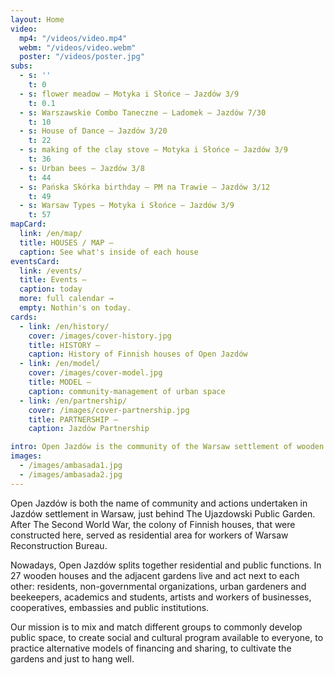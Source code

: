 ```yaml
---
layout: Home
video:
  mp4: "/videos/video.mp4"
  webm: "/videos/video.webm"
  poster: "/videos/poster.jpg"
subs:
  - s: ''
    t: 0
  - s: flower meadow – Motyka i Słońce – Jazdów 3/9
    t: 0.1
  - s: Warszawskie Combo Taneczne – Ladomek – Jazdów 7/30
    t: 10
  - s: House of Dance – Jazdów 3/20
    t: 22
  - s: making of the clay stove – Motyka i Słońce – Jazdów 3/9
    t: 36
  - s: Urban bees – Jazdów 3/8
    t: 44
  - s: Pańska Skórka birthday – PM na Trawie – Jazdów 3/12
    t: 49
  - s: Warsaw Types – Motyka i Słońce – Jazdów 3/9
    t: 57
mapCard:
  link: /en/map/
  title: HOUSES / MAP —
  caption: See what's inside of each house
eventsCard:
  link: /events/
  title: Events —
  caption: today
  more: full calendar →
  empty: Nothin's on today.
cards:
  - link: /en/history/
    cover: /images/cover-history.jpg
    title: HISTORY —
    caption: History of Finnish houses of Open Jazdów
  - link: /en/model/
    cover: /images/cover-model.jpg
    title: MODEL —
    caption: community-management of urban space
  - link: /en/partnership/
    cover: /images/cover-partnership.jpg
    title: PARTNERSHIP —
    caption: Jazdów Partnership

intro: Open Jazdów is the community of the Warsaw settlement of wooden Finnish houses, offering a social, cultural and ecological public program.
images:
  - /images/ambasada1.jpg
  - /images/ambasada2.jpg
---
```


Open Jazdów is both the name of community and actions undertaken in Jazdów settlement in Warsaw, just behind The Ujazdowski Public Garden. After The Second World War, the colony of Finnish houses, that were constructed here, served as residential area for workers of Warsaw Reconstruction Bureau. 

Nowadays, Open Jazdów splits together residential and public functions. In 27 wooden houses and the adjacent gardens live and act next to each other: residents, non-governmental organizations, urban gardeners and beekeepers, academics and students, artists and workers of businesses, cooperatives, embassies and public institutions.

Our mission is to mix and match different groups to commonly develop public space, to create social and cultural program available to everyone, to practice alternative models of financing and sharing, to cultivate the gardens and just to hang well. 
